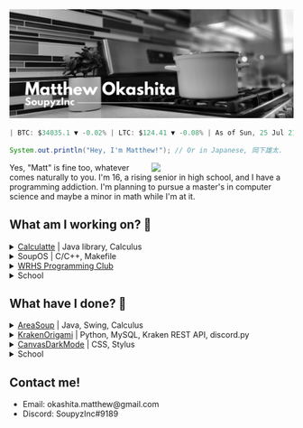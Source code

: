 <!--
  Thanks for peeking under the hood! It's pretty neat, right?

  While you are welcome to use this README as a guide, please
  DO NOT just blindly copy it. 1. It's never good to blindly 
  copy code you don't understand and 2. You may end up leaving
  my information in your README.

  I used <a href="https://github.com/ouuan">ouuan's</a> 
  <a href="https://github.com/ouuan/ouuan">README</a> as a guide 
  to setting up this repository's GitHub Actions to display the 
  below crypto prices.

  I'm glad you enjoyed my README enough to take a peak under 
  the hood! <3
    - Matthew Okashita | SoupyzInc (https://github.com/SoupyzInc)
-->

<img src="https://github.com/SoupyzInc/SoupyzInc/blob/master/Images/GitHub%20Banner.png" alt="Matthew Okashita | SoupyzInc">

<!--START_SECTION:crypto-prices-->
```java
| BTC: $34035.1 ▼ -0.02% | LTC: $124.41 ▼ -0.08% | As of Sun, 25 Jul 21 00:45:10 +0000 | From the Kraken REST API. |
```
<!--END_SECTION:crypto-prices-->

```java
System.out.println("Hey, I'm Matthew!"); // Or in Japanese, 岡下雄太.
```

<img align="right" width="50%" src="https://github-readme-stats.vercel.app/api?username=soupyzinc&hide=contribs&count_private=true&show_icons=true&theme=dark&title_color=9aa0a6&text_coolor+9aa0a6&icon_color=CAD1D9&bg_color=00000000">
<p>Yes, "Matt" is fine too, whatever comes naturally to you. I'm 16, a rising senior in high school, and I have a programming 
addiction. I'm planning to pursue a master's in computer science and maybe a minor in math while I'm at it.<br>

<h2>What am I working on? 🤔</h2>
<details>
  <summary><a href="https://github.com/Derivasians/Calculatte">Calculatte</a> | Java library, Calculus</summary>
  <blockquote>
    A simple Java calculus library. Why? Because I love math <i>and</i> programming! ❤️
  </blockquote>
</details>

<details>
  <summary>SoupOS | C/C++, Makefile</summary>
  <blockquote>
    My own operating system built from scratch. Being made with the guidance of 
    <a href="https://www.youtube.com/watch?v=mpPbKEeWIHU&list=PLxN4E629pPnJxCQCLy7E0SQY_zuumOVyZ">Poncho's OS Dev series</a>. 
    Currently debugging the page table manager.
  </blockquote>
</details>

<details>
  <summary><a href="https://github.com/WRHS-Programming-Club">WRHS Programming Club</a></summary>
  <blockquote>
    Cofounder and president of the WRHS Programming Club.
  </blockquote>
</details>

<details>
  <summary>School</summary>
  <blockquote>
    Expected coursework: AP Physics 2, AP Calculus BC, AP Statistics.<br>
    Others: CodeQuest Orlando 2021, Marching Band, Indoor Percussion, Concert Band.
  </blockquote>
</details>

<h2>What have I done? 🎉</h2>
<details>
  <summary><a href="https://github.com/SoupyzInc/AreaSoup">AreaSoup</a> | Java, Swing, Calculus</summary>
  <blockquote>
    A Java Swing app to visualize different integral approximation techniques.<br><br>
    <img src="https://github.com/SoupyzInc/AreaSoup/blob/main/AreaSoup%20Demo.gif" alt="Demo of AreaSoup">
  </blockquote>
</details>

<details>
  <summary><a href="https://github.com/SoupyzInc/KrakenOrigami">KrakenOrigami</a> | Python, MySQL, Kraken REST API, discord.py</summary>
  <blockquote>A Discord bot written in Python to paper trade crypto currencies. It utilizes 
    <a href="https://github.com/Rapptz/discord.py">discord.py</a> and MySQL to make and store paper trades. 
    Prices are taken from the <a href="https://docs.kraken.com/rest/">Kraken REST API</a> using 
    <a href="https://github.com/veox/python3-krakenex">krakenex</a>.<br><br>
    <img src="https://github.com/SoupyzInc/KrakenOrigami/blob/main/Wiki/Kraken_Showcase.png" alt="KrakenOrigami Demo">
  </blockquote>
</details>

<details>
  <summary><a href="https://github.com/SoupyzInc/CanvasDarkMode">CanvasDarkMode</a> | CSS, Stylus</summary>
  <blockquote>An open source Stylus extension to give Canvas a dark mode. Now students can work late at night 
    without burning their retinas out!<br><br>
    <img src="https://github.com/SoupyzInc/CanvasDarkMode/blob/main/images/Dashboardv1.1.5.png" alt="CanvasDarkMode Demo">
  </blockquote>
</details>

<details>
  <summary>School</summary>
  <blockquote>
    Coursework: AP Computer Science A (5), AP Physics 1 (4), AP Calculus AB (4), AP English Language (4), C# Programming (COP2360).<br>
    Other achievements: CodeQuest Orlando 2020, MOS Certified, Florida Marching Band 2019 Class 4A State Champions.
  </blockquote>
</details>

<h2>Contact me!</h2>
<ul>
  <li>Email: okashita.matthew@gmail.com</li>
  <li>Discord: SoupyzInc#9189</li>
</ul>
